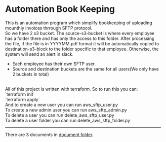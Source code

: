 # Automation Book Keeping
This is an automation program which simplify bookkeeping of uploading mounthly invoices thrrough SFTP protocol.
<br>
So we have 2 s3 bucket. The source-s3-bucket is where every employee has a folder there and has only the access to this folder.
After processing the file, if the file is in YYYYMM.pdf format it will be automatically copied to destination-s3-block to the folder specific to that employee. Otherwise, the system will send an alert in slack.
<br>
- Each employee has their own SFTP user.
- Source and destination buckets are the same for all users(We only have 2 buckets in total)

<br>
All of this project is written with terraform. So to run this you can:
<br>
`terraform init`
<br>
`terraform apply`
<br>
And to create a new user you can run aws_sftp_user.py
<br>
To create a new admin user you can run aws_sftp_admin.py
<br>
To delete a user you can run delete_aws_sftp_user.py
<br>
To delete a user folder you can run delete_aws_sftp_folder.py
<br>

---
There are 3 documents in <a href="https://github.com/Tahoora78/AutomationTask/tree/main/Documents">document folder</a>.
